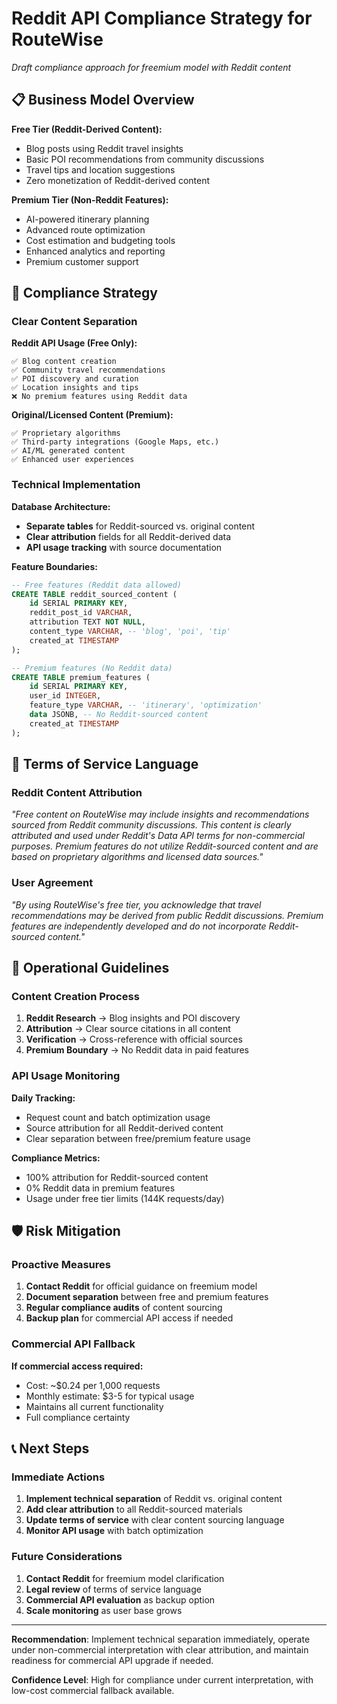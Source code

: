 # Reddit API Compliance Strategy for RouteWise

*Draft compliance approach for freemium model with Reddit content*

## 📋 Business Model Overview

**Free Tier (Reddit-Derived Content):**
- Blog posts using Reddit travel insights
- Basic POI recommendations from community discussions
- Travel tips and location suggestions
- Zero monetization of Reddit-derived content

**Premium Tier (Non-Reddit Features):**
- AI-powered itinerary planning
- Advanced route optimization
- Cost estimation and budgeting tools
- Enhanced analytics and reporting
- Premium customer support

## 🎯 Compliance Strategy

### Clear Content Separation

**Reddit API Usage (Free Only):**
```
✅ Blog content creation
✅ Community travel recommendations  
✅ POI discovery and curation
✅ Location insights and tips
❌ No premium features using Reddit data
```

**Original/Licensed Content (Premium):**
```
✅ Proprietary algorithms
✅ Third-party integrations (Google Maps, etc.)
✅ AI/ML generated content
✅ Enhanced user experiences
```

### Technical Implementation

**Database Architecture:**
- **Separate tables** for Reddit-sourced vs. original content
- **Clear attribution** fields for all Reddit-derived data
- **API usage tracking** with source documentation

**Feature Boundaries:**
```sql
-- Free features (Reddit data allowed)
CREATE TABLE reddit_sourced_content (
    id SERIAL PRIMARY KEY,
    reddit_post_id VARCHAR,
    attribution TEXT NOT NULL,
    content_type VARCHAR, -- 'blog', 'poi', 'tip'
    created_at TIMESTAMP
);

-- Premium features (No Reddit data)
CREATE TABLE premium_features (
    id SERIAL PRIMARY KEY,
    user_id INTEGER,
    feature_type VARCHAR, -- 'itinerary', 'optimization'
    data JSONB, -- No Reddit-sourced content
    created_at TIMESTAMP
);
```

## 📖 Terms of Service Language

### Reddit Content Attribution

*"Free content on RouteWise may include insights and recommendations sourced from Reddit community discussions. This content is clearly attributed and used under Reddit's Data API terms for non-commercial purposes. Premium features do not utilize Reddit-sourced content and are based on proprietary algorithms and licensed data sources."*

### User Agreement

*"By using RouteWise's free tier, you acknowledge that travel recommendations may be derived from public Reddit discussions. Premium features are independently developed and do not incorporate Reddit-sourced content."*

## 🔄 Operational Guidelines

### Content Creation Process

1. **Reddit Research** → Blog insights and POI discovery
2. **Attribution** → Clear source citations in all content
3. **Verification** → Cross-reference with official sources
4. **Premium Boundary** → No Reddit data in paid features

### API Usage Monitoring

**Daily Tracking:**
- Request count and batch optimization usage
- Source attribution for all Reddit-derived content
- Clear separation between free/premium feature usage

**Compliance Metrics:**
- 100% attribution for Reddit-sourced content
- 0% Reddit data in premium features
- Usage under free tier limits (144K requests/day)

## 🛡️ Risk Mitigation

### Proactive Measures

1. **Contact Reddit** for official guidance on freemium model
2. **Document separation** between free and premium features
3. **Regular compliance audits** of content sourcing
4. **Backup plan** for commercial API access if needed

### Commercial API Fallback

**If commercial access required:**
- Cost: ~$0.24 per 1,000 requests
- Monthly estimate: $3-5 for typical usage
- Maintains all current functionality
- Full compliance certainty

## 📞 Next Steps

### Immediate Actions

1. **Implement technical separation** of Reddit vs. original content
2. **Add clear attribution** to all Reddit-sourced materials
3. **Update terms of service** with clear content sourcing language
4. **Monitor API usage** with batch optimization

### Future Considerations

1. **Contact Reddit** for freemium model clarification
2. **Legal review** of terms of service language
3. **Commercial API evaluation** as backup option
4. **Scale monitoring** as user base grows

---

**Recommendation**: Implement technical separation immediately, operate under non-commercial interpretation with clear attribution, and maintain readiness for commercial API upgrade if needed.

**Confidence Level**: High for compliance under current interpretation, with low-cost commercial fallback available.